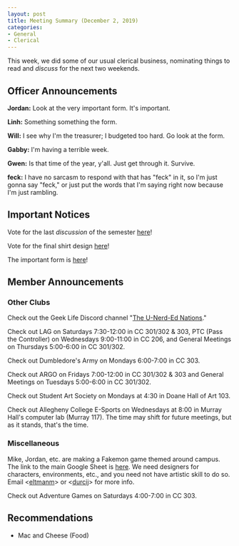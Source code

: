 ```yaml
---
layout: post
title: Meeting Summary (December 2, 2019)
categories:
- General
- Clerical
---
```


This week, we did some of our usual clerical business, nominating things to read and *discuss* for the next two weekends.

## Officer Announcements

**Jordan:**  Look at the very important form.  It's important.

**Linh:**  Something something the form.

**Will:**  I see why I'm the treasurer; I budgeted too hard.  Go look at the form.

**Gabby:**  I'm having a terrible week.

**Gwen:**  Is that time of the year, y'all.  Just get through it.  Survive.

**feck:**  I have no sarcasm to respond with that has "feck" in it, so I'm just gonna say "feck," or just put the words that I'm saying right now because I'm just rambling.

## Important Notices

Vote for the last *discussion* of the semester [here](https://docs.google.com/forms/d/e/1FAIpQLSdFoutDTgm5FVJtaEw-SKTFAPHpSi9yXRuoxW1I-28M6eOB8w/viewform?usp=sf_link)!

Vote for the final shirt design [here](https://forms.gle/cCafH6wyWCL6WQnp6)!

The important form is [here](https://forms.gle/8B4nP4dyjy26W7uFA)!

## Member Announcements

### Other Clubs

Check out the Geek Life Discord channel "[The U-Nerd-Ed Nations](https://discord.gg/bKXT3FM)."

Check out LAG on Saturdays 7:30-12:00 in CC 301/302 & 303, PTC (Pass the Controller) on Wednesdays 9:00-11:00 in CC 206, and General Meetings on Thursdays 5:00-6:00 in CC 301/302.

Check out Dumbledore's Army on Mondays 6:00-7:00 in CC 303.

Check out ARGO on Fridays 7:00-12:00 in CC 301/302 & 303 and General Meetings on Tuesdays 5:00-6:00 in CC 301/302.

Check out Student Art Society on Mondays at 4:30 in Doane Hall of Art 103.

Check out Allegheny College E-Sports on Wednesdays at 8:00 in Murray Hall's computer lab (Murray 117).  The time may shift for future meetings, but as it stands, that's the time.

### Miscellaneous

Mike, Jordan, etc. are making a Fakemon game themed around campus.  The link to the main Google Sheet is [here](https://docs.google.com/spreadsheets/d/1mO_jn8xz4hN0sAEAv0LH6S_IHrX8TrWRkwoyjccBwHI/edit).  We need designers for characters, environments, etc., and you need not have artistic skill to do so.  Email <[eltmanm](mailto:eltmanm@allegheny.edu)> or <[durcij](mailto:durcij@allegheny.edu)> for more info.

Check out Adventure Games on Saturdays 4:00-7:00 in CC 303.

## Recommendations

* Mac and Cheese (Food)
